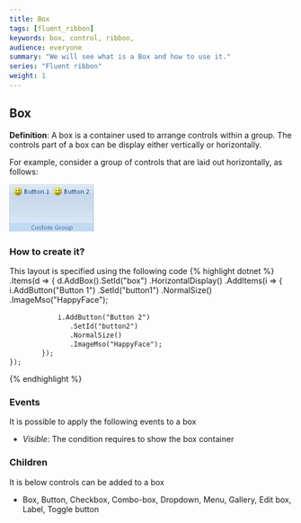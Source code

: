```yaml
---
title: Box
tags: [fluent_ribbon]
keywords: box, control, ribbon,  
audience: everyone
summary: "We will see what is a Box and how to use it." 
series: "Fluent ribbon"
weight: 1
---
```


## Box

**Definition**: A box is a container used to arrange controls within a group. The controls part of a box can be display either vertically or horizontally. 

For example, consider a group of controls that are laid out horizontally, as follows:

![example of a box container](images/control_box.png)

### How to create it?

This layout is specified using the following code
{% highlight dotnet %}
	.Items(d =>
	{
	    d.AddBox().SetId("box")
	        .HorizontalDisplay()
	        .AddItems(i =>
	        {  
	            i.AddButton("Button 1")
	            	.SetId("button1")
	                .NormalSize()
	                .ImageMso("HappyFace");

	            i.AddButton("Button 2")
	               .SetId("button2")
	               .NormalSize()
	               .ImageMso("HappyFace");
	        });
	});
{% endhighlight %}

### Events

It is possible to apply the following events to a box

*	*Visible*: The condition requires to show the box container

### Children

It is below controls can be added to a box

*	Box, Button, Checkbox, Combo-box, Dropdown, Menu, Gallery, Edit box, Label, Toggle button
